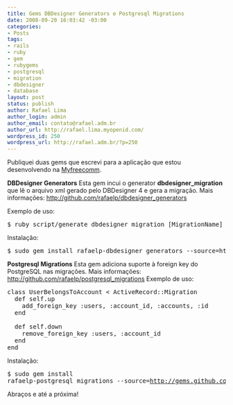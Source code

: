 ```yaml
---
title: Gems DBDesigner Generators e Postgresql Migrations
date: 2008-09-20 16:03:42 -03:00
categories:
- Posts
tags:
- rails
- ruby
- gem
- rubygems
- postgresql
- migration
- dbdesigner
- database
layout: post
status: publish
author: Rafael Lima
author_login: admin
author_email: contato@rafael.adm.br
author_url: http://rafael.lima.myopenid.com/
wordpress_id: 250
wordpress_url: http://rafael.adm.br/?p=250
---
```


Publiquei duas gems que escrevi para a aplica&ccedil;&atilde;o que estou desenvolvendo na <a href="http://myfreecomm.com.br">Myfreecomm</a>.

<strong>DBDesigner Generators</strong>
Esta gem incui o generator <strong>dbdesigner_migration</strong> que l&ecirc; o arquivo xml gerado pelo DBDesigner 4 e gera a migra&ccedil;&atilde;o.
Mais informa&ccedil;&otilde;es: <a href="http://github.com/rafaelp/dbdesigner_generators">http://github.com/rafaelp/dbdesigner_generators</a>

Exemplo de uso:
<pre lang="bash">$ ruby script/generate dbdesigner_migration [MigrationName] [only|except] [table1] [table2] [table3]</pre>

Instala&ccedil;&atilde;o:

<pre lang="bash">$ sudo gem install rafaelp-dbdesigner_generators --source=http://gems.github.com</pre>

<strong>Postgresql Migrations</strong>
Esta gem adiciona suporte &agrave; foreign key do PostgreSQL nas migra&ccedil;&otilde;es.
Mais informa&ccedil;&otilde;es: <a href="http://github.com/rafaelp/postgresql_migrations">http://github.com/rafaelp/postgresql_migrations</a>
Exemplo de uso:
<pre lang="ruby">class UserBelongsToAccount < ActiveRecord::Migration
  def self.up
    add_foreign_key :users, :account_id, :accounts, :id
  end

  def self.down
    remove_foreign_key :users, :account_id
  end
end</pre>

Instala&ccedil;&atilde;o:

</pre><pre lang="bash">$ sudo gem install rafaelp-postgresql_migrations --source=http://gems.github.com</pre>

Abra&ccedil;os e at&eacute; a pr&oacute;xima!
